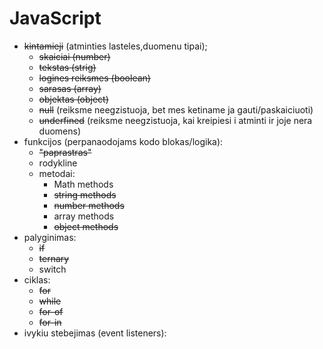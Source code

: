# JavaScript

-   ~~kintamieji~~ (atminties lasteles,duomenu tipai);
    - ~~skaiciai (number)~~
    - ~~tekstas (strig)~~
    - ~~logines reiksmes (boolean)~~
    - ~~sarasas (array)~~
    - ~~objektas (object)~~
    - ~~null~~ (reiksme neegzistuoja, bet mes ketiname ja gauti/paskaiciuoti)
    - ~~underfined~~ (reiksme neegzistuoja, kai kreipiesi i atminti ir joje nera duomens)
-   funkcijos (perpanaodojams kodo blokas/logika):
    - ~~"paprastras"~~
    - rodykline
    - metodai:
      - Math methods
      - ~~string methods~~
      - ~~number methods~~
      - array methods
      - ~~object methods~~
-   palyginimas:
    - ~~if~~
    - ~~ternary~~
    - switch
-   ciklas:
    - ~~for~~
    - ~~while~~
    - ~~for-of~~
    - ~~for-in~~
-   ivykiu stebejimas (event listeners):
